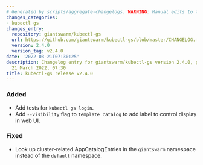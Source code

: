 ```yaml
---
# Generated by scripts/aggregate-changelogs. WARNING: Manual edits to this files will be overwritten.
changes_categories:
- kubectl gs
changes_entry:
  repository: giantswarm/kubectl-gs
  url: https://github.com/giantswarm/kubectl-gs/blob/master/CHANGELOG.md#240---2022-03-21
  version: 2.4.0
  version_tag: v2.4.0
date: '2022-03-21T07:30:25'
description: Changelog entry for giantswarm/kubectl-gs version 2.4.0, published on
  21 March 2022, 07:30
title: kubectl-gs release v2.4.0
---
```


### Added
- Add tests for `kubectl gs login`.
- Add `--visibility` flag to `template catalog` to add label to control display in web UI.
### Fixed
- Look up cluster-related AppCatalogEntries in the `giantswarm` namespace instead of the `default` namespace.
